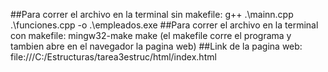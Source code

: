 ##Para correr el archivo en la terminal sin makefile: g++ .\mainn.cpp .\funciones.cpp -o .\empleados.exe
##Para correr el archivo en la terminal con makefile: mingw32-make make (el makefile corre el programa y tambien abre en el navegador la pagina web)
##Link de la pagina web: file:///C:/Estructuras/tarea3estruc/html/index.html
